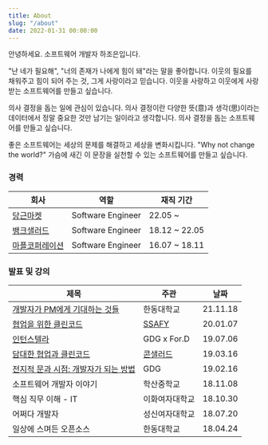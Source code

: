 ```yaml
---
title: About
slug: "/about"
date: 2022-01-31 00:00:00
---
```


안녕하세요. 소프트웨어 개발자 하조은입니다.

"난 네가 필요해", "너의 존재가 나에게 힘이 돼"라는 말을 좋아합니다. 이웃의 필요를 채워주고 힘이 되어 주는 것, 그게 사랑이라고 믿습니다. 이웃을 사랑하고 이웃에게 사랑받는 소프트웨어를 만들고 싶습니다.

의사 결정을 돕는 일에 관심이 있습니다. 의사 결정이란 다양한 뜻(意)과 생각(思)이라는 데이터에서 정말 중요한 것만 남기는 일이라고 생각합니다. 의사 결정을 돕는 소프트웨어를 만들고 싶습니다.

좋은 소프트웨어는 세상의 문제를 해결하고 세상을 변화시킵니다. "Why not change the world?" 가슴에 새긴 이 문장을 실천할 수 있는 소프트웨어를 만들고 싶습니다.

### 경력

|회사|역할|재직 기간|
|---|---|---|
| [당근마켓](https://www.daangn.com/) | Software Engineer | 22.05 ~ |
| [뱅크샐러드](https://www.banksalad.com/) | Software Engineer | 18.12 ~ 22.05 |
| [마플코퍼레이션](https://www.marpple.com/kr/) | Software Engineer | 16.07 ~ 18.11 |

### 발표 및 강의

|제목|주관|날짜|
|---|---|---|
| [개발자가 PM에게 기대하는 것들](https://hajoeun.notion.site/PM-9d9627d3b50144b094ceb7b1e25c7d12) | 한동대학교 | 21.11.18 |
| [협업을 위한 클린코드](https://speakerdeck.com/hajoeun/200107-ssafy) | [SSAFY](https://www.ssafy.com/ksp/jsp/swp/swpMain.jsp) | 20.01.07 |
| [인턴스텔라](https://speakerdeck.com/hajoeun/190706-gdg-x-for-dot-d) | GDG x For.D | 19.07.06 |
| [담대한 협업과 클린코드](https://speakerdeck.com/hajoeun/190316-con-salad) | [콘샐러드](https://consalad.io/) | 19.03.16 |
| [전지적 문과 시점: 개발자가 되는 방법](https://speakerdeck.com/hajoeun/190216-gdg) | GDG | 19.02.16 |
| 소프트웨어 개발자 이야기 | 학산중학교 | 18.11.08 |
| 핵심 직무 이해 - IT | 이화여자대학교 | 18.10.30 |
| 어쩌다 개발자 | 성신여자대학교 | 18.07.20 |
| 일상에 스며든 오픈소스 | 한동대학교 | 18.04.24 |
